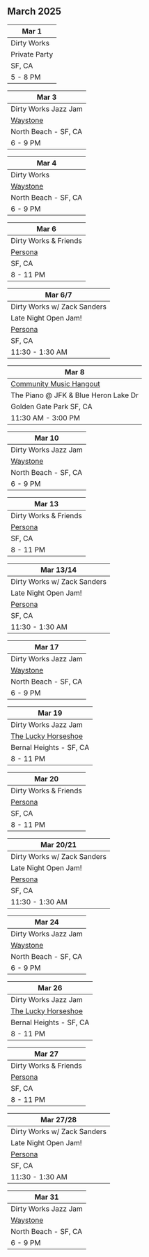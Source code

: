## March 2025

| Mar 1
|-
| Dirty Works
| Private Party
| SF, CA
| 5 - 8 PM

| Mar 3
|-
| Dirty Works Jazz Jam
| <a href="https://www.waystonesf.com" target="new">Waystone</a>
| North Beach - SF, CA
| 6 - 9 PM

| Mar 4
|-
| Dirty Works
| <a href="https://www.waystonesf.com" target="new">Waystone</a>
| North Beach - SF, CA
| 6 - 9 PM

| Mar 6
|-
| Dirty Works & Friends
| <a href="https://www.persona-sf.com" target="new">Persona</a>
| SF, CA
| 8 - 11 PM

| Mar 6/7
|-
| Dirty Works w/ Zack Sanders
| Late Night Open Jam!
| <a href="https://www.persona-sf.com" target="new">Persona</a>
| SF, CA
| 11:30 - 1:30 AM

| Mar 8
|-
| <a href="https://goldengatejams.com" target="CMH">Community Music Hangout</a>
| The Piano @ JFK & Blue Heron Lake Dr
| Golden Gate Park SF, CA
| 11:30 AM - 3:00 PM

| Mar 10
|-
| Dirty Works Jazz Jam
| <a href="https://www.waystonesf.com" target="new">Waystone</a>
| North Beach - SF, CA
| 6 - 9 PM

| Mar 13
|-
| Dirty Works & Friends
| <a href="https://www.persona-sf.com" target="new">Persona</a>
| SF, CA
| 8 - 11 PM

| Mar 13/14
|-
| Dirty Works w/ Zack Sanders
| Late Night Open Jam!
| <a href="https://www.persona-sf.com" target="new">Persona</a>
| SF, CA
| 11:30 - 1:30 AM

| Mar 17
|-
| Dirty Works Jazz Jam
| <a href="https://www.waystonesf.com" target="new">Waystone</a>
| North Beach - SF, CA
| 6 - 9 PM

| Mar 19
|-
| Dirty Works Jazz Jam
| <a href="https://www.theluckyhorseshoebar.com/" target="Shoe">The Lucky Horseshoe</a>
| Bernal Heights - SF, CA
| 8 - 11 PM

| Mar 20
|-
| Dirty Works & Friends
| <a href="https://www.persona-sf.com" target="new">Persona</a>
| SF, CA
| 8 - 11 PM

| Mar 20/21
|-
| Dirty Works w/ Zack Sanders
| Late Night Open Jam!
| <a href="https://www.persona-sf.com" target="new">Persona</a>
| SF, CA
| 11:30 - 1:30 AM

| Mar 24
|-
| Dirty Works Jazz Jam
| <a href="https://www.waystonesf.com" target="new">Waystone</a>
| North Beach - SF, CA
| 6 - 9 PM

| Mar 26
|-
| Dirty Works Jazz Jam
| <a href="https://www.theluckyhorseshoebar.com/" target="Shoe">The Lucky Horseshoe</a>
| Bernal Heights - SF, CA
| 8 - 11 PM

| Mar 27
|-
| Dirty Works & Friends
| <a href="https://www.persona-sf.com" target="new">Persona</a>
| SF, CA
| 8 - 11 PM

| Mar 27/28
|-
| Dirty Works w/ Zack Sanders
| Late Night Open Jam!
| <a href="https://www.persona-sf.com" target="new">Persona</a>
| SF, CA
| 11:30 - 1:30 AM

| Mar 31
|-
| Dirty Works Jazz Jam
| <a href="https://www.waystonesf.com" target="new">Waystone</a>
| North Beach - SF, CA
| 6 - 9 PM
